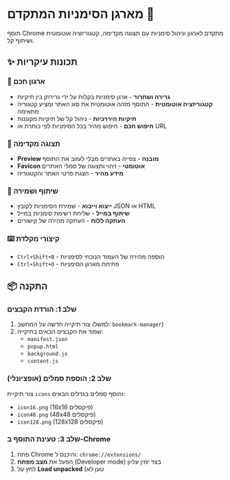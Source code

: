 # מארגן הסימניות המתקדם 🔖

תוסף Chrome מתקדם לארגון וניהול סימניות עם תצוגה מקדימה, קטגוריזציה אוטומטית ושיתוף קל.

## ✨ תכונות עיקריות

### 🎯 ארגון חכם
- **גרירה ושחרור** - ארגן סימניות בקלות על ידי גרירתן בין תיקיות
- **קטגוריזציה אוטומטית** - התוסף מזהה אוטומטית את סוג האתר ומציע קטגוריה מתאימה
- **תיקיות היררכיות** - ניהול קל של תיקיות מקוננות
- **חיפוש חכם** - חיפוש מהיר בכל הסימניות לפי כותרת או URL

### 👀 תצוגה מקדימה
- **Preview מובנה** - צפייה באתרים מבלי לעזוב את התוסף
- **Favicon אוטומטי** - זיהוי ותצוגה של סמלי האתרים
- **מידע מהיר** - הצגת פרטי האתר והקטגוריה

### 🔗 שיתוף ושמירה
- **ייצוא וייבוא** - שמירת הסימניות לקובץ JSON או HTML
- **שיתוף במייל** - שליחת רשימת סימניות במייל
- **העתקה ללוח** - העתקה מהירה של קישורים

### ⌨️ קיצורי מקלדת
- `Ctrl+Shift+B` - הוספה מהירה של העמוד הנוכחי לסימניות
- `Ctrl+Shift+O` - פתיחת מארגן הסימניות

## 📦 התקנה

### שלב 1: הורדת הקבצים
1. צור תיקייה חדשה על המחשב (למשל: `bookmark-manager`)
2. שמור את הקבצים הבאים בתיקייה:
   - `manifest.json`
   - `popup.html`
   - `background.js`
   - `content.js`

### שלב 2: הוספת סמלים (אופציונלי)
צור תיקיית `icons` והוסף סמלים בגדלים הבאים:
- `icon16.png` (16x16 פיקסלים)
- `icon48.png` (48x48 פיקסלים)  
- `icon128.png` (128x128 פיקסלים)

### שלב 3: טעינת התוסף ב-Chrome
1. פתח Chrome והיכנס ל: `chrome://extensions/`
2. הפעל את **מצב מפתח** (Developer mode) בצד ימין עליון
3. לחץ על **Load unpacked** (טען לא 